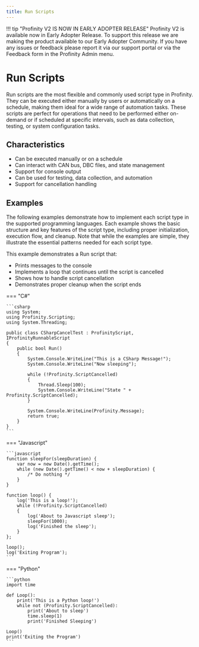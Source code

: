 ```yaml
---
title: Run Scripts
---
```


!!! tip "Profinity V2 IS NOW IN EARLY ADOPTER RELEASE"
    Profinity V2 is available now in Early Adopter Release.  To support this release we are making the product available to our Early Adopter Community.  If you have any issues or feedback please report it via our support portal or via the Feedback form in the Profinity Admin menu.

# Run Scripts

Run scripts are the most flexible and commonly used script type in Profinity. They can be executed either manually by users or automatically on a schedule, making them ideal for a wide range of automation tasks. These scripts are perfect for operations that need to be performed either on-demand or if scheduled at specific intervals, such as data collection, testing, or system configuration tasks.

## Characteristics
- Can be executed manually or on a schedule
- Can interact with CAN bus, DBC files, and state management
- Support for console output
- Can be used for testing, data collection, and automation
- Support for cancellation handling

## Examples

The following examples demonstrate how to implement each script type in the supported programming languages. Each example shows the basic structure and key features of the script type, including proper initialization, execution flow, and cleanup. Note that while the examples are simple, they illustrate the essential patterns needed for each script type.

This example demonstrates a Run script that:

- Prints messages to the console
- Implements a loop that continues until the script is cancelled
- Shows how to handle script cancellation
- Demonstrates proper cleanup when the script ends

=== "C#"

    ```csharp
    using System;
    using Profinity.Scripting;
    using System.Threading;

    public class CSharpCancelTest : ProfinityScript, IProfinityRunnableScript
    {
        public bool Run()
        {
            System.Console.WriteLine("This is a CSharp Message!");
            System.Console.WriteLine("Now sleeping");

            while (!Profinity.ScriptCancelled)
            {
                Thread.Sleep(100);
                System.Console.WriteLine("State " + Profinity.ScriptCancelled);
            }

            System.Console.WriteLine(Profinity.Message);
            return true;
        }
    }
    ```

=== "Javascript"

    ```javascript
    function sleepFor(sleepDuration) {
        var now = new Date().getTime();
        while (new Date().getTime() < now + sleepDuration) {
            /* Do nothing */
        }
    }

    function loop() {
        log('This is a loop!');
        while (!Profinity.ScriptCancelled)
        {
            log('About to Javascript sleep');
            sleepFor(1000);
            log('Finished the sleep');
        }    
    };

    loop();
    log('Exiting Program');
    ```

=== "Python"

    ```python
    import time

    def Loop():
        print('This is a Python loop!')
        while not (Profinity.ScriptCancelled):
            print('About to sleep')
            time.sleep(1)
            print('Finished Sleeping')

    Loop()
    print('Exiting the Program')
    ```